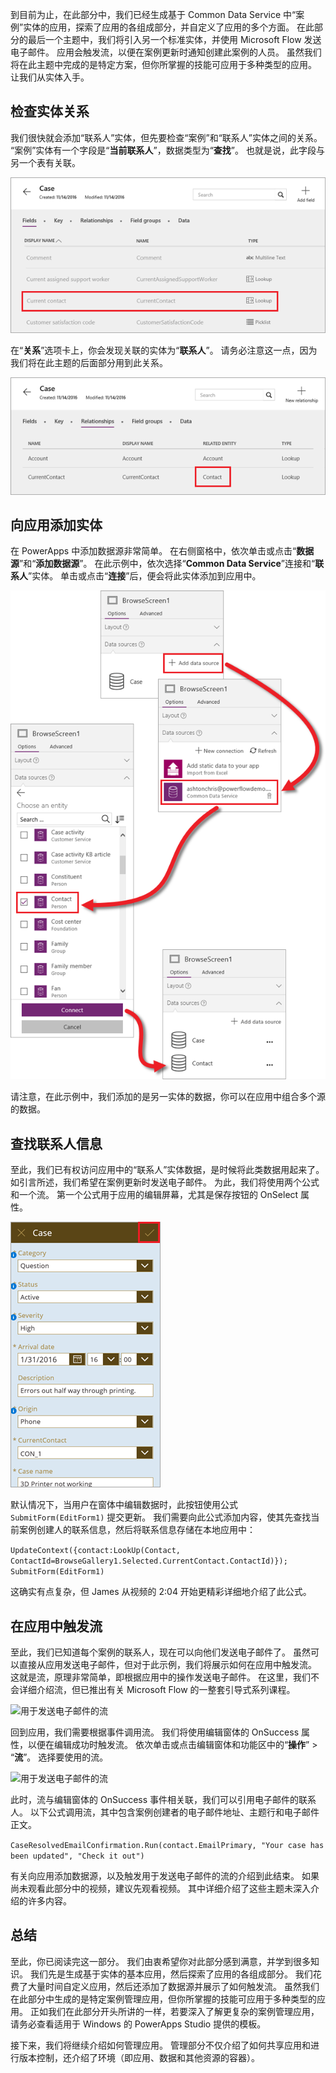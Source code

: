 到目前为止，在此部分中，我们已经生成基于 Common Data Service 中“案例”实体的应用，探索了应用的各组成部分，并自定义了应用的多个方面。 在此部分的最后一个主题中，我们将引入另一个标准实体，并使用 Microsoft Flow 发送电子邮件。 应用会触发流，以便在案例更新时通知创建此案例的人员。 虽然我们将在此主题中完成的是特定方案，但你所掌握的技能可应用于多种类型的应用。 让我们从实体入手。

## <a name="review-entity-relationships"></a>检查实体关系
我们很快就会添加“联系人”实体，但先要检查“案例”和“联系人”实体之间的关系。 “案例”实体有一个字段是“**当前联系人**”，数据类型为“**查找**”。 也就是说，此字段与另一个表有关联。

![“案例”实体中的字段](./media/learning-case-app-add-source/case-fields.png)

在“**关系**”选项卡上，你会发现关联的实体为“**联系人**”。 请务必注意这一点，因为我们将在此主题的后面部分用到此关系。

![“案例”实体中的关系](./media/learning-case-app-add-source/case-relationships.png)

## <a name="add-an-entity-to-the-app"></a>向应用添加实体
在 PowerApps 中添加数据源非常简单。 在右侧窗格中，依次单击或点击“**数据源**”和“**添加数据源**”。 在此示例中，依次选择“**Common Data Service**”连接和“**联系人**”实体。 单击或点击“**连接**”后，便会将此实体添加到应用中。 

![添加“联系人”实体](./media/learning-case-app-add-source/contact-entity.png)

请注意，在此示例中，我们添加的是另一实体的数据，你可以在应用中组合多个源的数据。 

## <a name="look-up-contact-information"></a>查找联系人信息
至此，我们已有权访问应用中的“联系人”实体数据，是时候将此类数据用起来了。 如引言所述，我们希望在案例更新时发送电子邮件。 为此，我们将使用两个公式和一个流。 第一个公式用于应用的编辑屏幕，尤其是保存按钮的 OnSelect 属性。

![应用编辑屏幕](./media/learning-case-app-add-source/edit-screen.png)

默认情况下，当用户在窗体中编辑数据时，此按钮使用公式 `SubmitForm(EditForm1)` 提交更新。 我们需要向此公式添加内容，使其先查找当前案例创建人的联系信息，然后将联系信息存储在本地应用中： 

```UpdateContext({contact:LookUp(Contact, ContactId=BrowseGallery1.Selected.CurrentContact.ContactId)}); SubmitForm(EditForm1)```

这确实有点复杂，但 James 从视频的 2:04 开始更精彩详细地介绍了此公式。

## <a name="trigger-a-flow-from-the-app"></a>在应用中触发流
至此，我们已知道每个案例的联系人，现在可以向他们发送电子邮件了。 虽然可以直接从应用发送电子邮件，但对于此示例，我们将展示如何在应用中触发流。 这就是流，原理非常简单，即根据应用中的操作发送电子邮件。 在这里，我们不会详细介绍流，但已推出有关 Microsoft Flow 的一整套引导式系列课程。 

![用于发送电子邮件的流](./media/learning-case-app-add-source/email-flow.png)

回到应用，我们需要根据事件调用流。 我们将使用编辑窗体的 OnSuccess 属性，以便在编辑成功时触发流。 依次单击或点击编辑窗体和功能区中的“**操作**” > “**流**”。 选择要使用的流。 

![用于发送电子邮件的流](./media/learning-case-app-add-source/add-flow-action.png)

此时，流与编辑窗体的 OnSuccess 事件相关联，我们可以引用电子邮件的联系人。 以下公式调用流，其中包含案例创建者的电子邮件地址、主题行和电子邮件正文。 

```CaseResolvedEmailConfirmation.Run(contact.EmailPrimary, "Your case has been updated", "Check it out")```

有关向应用添加数据源，以及触发用于发送电子邮件的流的介绍到此结束。 如果尚未观看此部分中的视频，建议先观看视频。 其中详细介绍了这些主题未深入介绍的许多内容。

## <a name="wrapping-it-all-up"></a>总结
至此，你已阅读完这一部分。 我们由衷希望你对此部分感到满意，并学到很多知识。 我们先是生成基于实体的基本应用，然后探索了应用的各组成部分。 我们花费了大量时间自定义应用，然后还添加了数据源并展示了如何触发流。 虽然我们在此部分中生成的是特定案例管理应用，但你所掌握的技能可应用于多种类型的应用。 正如我们在此部分开头所讲的一样，若要深入了解更复杂的案例管理应用，请务必查看适用于 Windows 的 PowerApps Studio 提供的模板。 

接下来，我们将继续介绍如何管理应用。 管理部分不仅介绍了如何共享应用和进行版本控制，还介绍了环境（即应用、数据和其他资源的容器）。 

